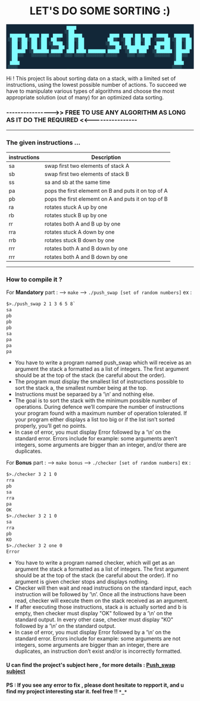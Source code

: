 
  <h1 align="center">  LET'S DO SOME SORTING :) </h1>


![enter image description here](https://raw.githubusercontent.com/ridaelfagrouch/push_swap_42/main/assets/push_swap.png)

Hi ! This project Iis about sorting data on a stack, with a limited set of instructions, using the lowest possible number of actions. To succeed we have to manipulate various types of algorithms and choose the most appropriate solution (out of many) for an optimized data sorting.

### ---------------->>  FREE TO USE ANY ALGORITHM AS LONG AS IT DO THE REQUIRED <<----------------
---
### The given instructions ...
  
|instructions| Description |
|--|--|
| sa | swap first two elements of stack A |
|  sb|  swap first two elements of stack B |
|ss| sa and sb at the same time |
| pa |  pops the first elememt on B and puts it on top of A|
| pb |  pops the first elememt on A and puts it on top of B|
| ra |rotates stuck A up by one|
| rb | rotates stuck B up by one |
| rr |rotates both A and B up by one|
| rra | rotates stuck A down by one|
| rrb | rotates stuck B down by one
| rrr|rotates both A and B down by one|
| rrr | rotates both A and B down by one |
---
### How to compile it ? 
For **Mandatory** part : 
	 --> `make`
	 --> `./push_swap [set of random numbers]`
	 ex : 

    $>./push_swap 2 1 3 6 5 8`
    sa
    pb
    pb
    pb
    sa
    pa
    pa
    pa
-   You have to write a program named push_swap which will receive as an argument the stack a formatted as a list of integers. The first argument should be at the top of the stack (be careful about the order).
-   The program must display the smallest list of instructions possible to sort the stack a, the smallest number being at the top.
-   Instructions must be separaed by a ’\n’ and nothing else.
-   The goal is to sort the stack with the minimum possible number of operations. During defence we’ll compare the number of instructions your program found with a maximum number of operation tolerated. If your program either displays a list too big or if the list isn’t sorted properly, you’ll get no points.
-   In case of error, you must display Error followed by a ’\n’ on the standard error. Errors include for example: some arguments aren’t integers, some arguments are bigger than an integer, and/or there are duplicates.

For **Bonus** part : 
	  --> `make bonus`
	  --> `./checker [set of random numbers]`
	  ex :
	  
    $>./checker 3 2 1 0
    rra
    pb
    sa
    rra
    pa
    OK
    $>./checker 3 2 1 0
    sa
    rra
    pb
    KO
    $>./checker 3 2 one 0
    Error
-   You have to write a program named checker, which will get as an argument the stack a formatted as a list of integers. The first argument should be at the top of the stack (be careful about the order). If no argument is given checker stops and displays nothing.
-   Checker will then wait and read instructions on the standard input, each instruction will be followed by ’\n’. Once all the instructions have been read, checker will execute them on the stack received as an argument.
-   If after executing those instructions, stack a is actually sorted and b is empty, then checker must display "OK" followed by a ’\n’ on the standard output. In every other case, checker must display "KO" followed by a ’\n’ on the standard output.
-   In case of error, you must display Error followed by a ’\n’ on the standard error. Errors include for example: some arguments are not integers, some arguments are bigger than an integer, there are duplicates, an instruction don’t exist and/or is incorrectly formatted.
#### U can find the project's subject here , for more details : [Push_swap subject](https://cdn.intra.42.fr/pdf/pdf/56146/en.subject.pdf)
#### PS : If you see any error to fix , please dont hesitate to repport it, and u find my project interesting star it. feel free !! `*_*`

